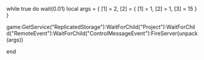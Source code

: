 while true do
	wait(0.01)
	local args = {
    [1] = 2,
    [2] = {
        [1] = 1,
        [2] = 1,
        [3] = 15
    }
}

game:GetService("ReplicatedStorage"):WaitForChild("Project"):WaitForChild("RemoteEvent"):WaitForChild("ControlMessageEvent"):FireServer(unpack(args))

end
